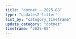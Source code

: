 ```yaml
---
title: "dotnet — 2025-08"
type: "updates2-filter"
list_by: "category_timeframe"
update_category: "dotnet"
timeframe: "2025-08"
---
```

